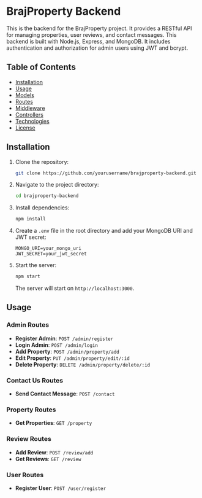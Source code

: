 # BrajProperty Backend

This is the backend for the BrajProperty project. It provides a RESTful API for managing properties, user reviews, and contact messages. This backend is built with Node.js, Express, and MongoDB. It includes authentication and authorization for admin users using JWT and bcrypt.

## Table of Contents

- [Installation](#installation)
- [Usage](#usage)
- [Models](#models)
- [Routes](#routes)
- [Middleware](#middleware)
- [Controllers](#controllers)
- [Technologies](#technologies)
- [License](#license)

## Installation

1. Clone the repository:

    ```bash
    git clone https://github.com/yourusername/brajproperty-backend.git
    ```

2. Navigate to the project directory:

    ```bash
    cd brajproperty-backend
    ```

3. Install dependencies:

    ```bash
    npm install
    ```

4. Create a `.env` file in the root directory and add your MongoDB URI and JWT secret:

    ```plaintext
    MONGO_URI=your_mongo_uri
    JWT_SECRET=your_jwt_secret
    ```

5. Start the server:

    ```bash
    npm start
    ```

    The server will start on `http://localhost:3000`.

## Usage

### Admin Routes

- **Register Admin**: `POST /admin/register`
- **Login Admin**: `POST /admin/login`
- **Add Property**: `POST /admin/property/add`
- **Edit Property**: `PUT /admin/property/edit/:id`
- **Delete Property**: `DELETE /admin/property/delete/:id`

### Contact Us Routes

- **Send Contact Message**: `POST /contact`

### Property Routes

- **Get Properties**: `GET /property`

### Review Routes

- **Add Review**: `POST /review/add`
- **Get Reviews**: `GET /review`

### User Routes

- **Register User**: `POST /user/register`

